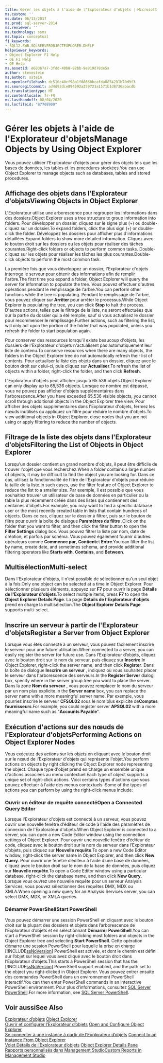 ```yaml
---
title: Gérer les objets à l’aide de l’Explorateur d’objets | Microsoft Docs
ms.custom: ''
ms.date: 06/13/2017
ms.prod: sql-server-2014
ms.reviewer: ''
ms.technology: ssms
ms.topic: conceptual
f1_keywords:
- SQL12.SWB.SQLSERVEROBJECTEXPLORER.DHELP
helpviewer_keywords:
- Object Explorer F1 Help
- OE F1 Help
- OE Help
ms.assetid: e60367a7-3fdd-40b8-82bb-9e819d78de5a
author: stevestein
ms.author: sstein
ms.openlocfilehash: dc510c40cf98a1f08660bcafda8854281b70d9f3
ms.sourcegitcommit: ad4d92dce894592a259721a1571b1d8736abacdb
ms.translationtype: MT
ms.contentlocale: fr-FR
ms.lasthandoff: 08/04/2020
ms.locfileid: "87708900"
---
```

# <a name="manage-objects-by-using-object-explorer"></a><span data-ttu-id="27be0-102">Gérer les objets à l'aide de l'Explorateur d'objets</span><span class="sxs-lookup"><span data-stu-id="27be0-102">Manage Objects by Using Object Explorer</span></span>
  <span data-ttu-id="27be0-103">Vous pouvez utiliser l'Explorateur d'objets pour gérer des objets tels que les bases de données, les tables et les procédures stockées.</span><span class="sxs-lookup"><span data-stu-id="27be0-103">You can use Object Explorer to manage objects such as databases, tables and stored procedures.</span></span>  
  
## <a name="viewing-objects-in-object-explorer"></a><span data-ttu-id="27be0-104">Affichage des objets dans l'Explorateur d'objets</span><span class="sxs-lookup"><span data-stu-id="27be0-104">Viewing Objects in Object Explorer</span></span>  
 <span data-ttu-id="27be0-105">L'Explorateur utilise une arborescence pour regrouper les informations dans des dossiers.</span><span class="sxs-lookup"><span data-stu-id="27be0-105">Object Explorer uses a tree structure to group information into folders.</span></span> <span data-ttu-id="27be0-106">Pour développer un dossier, cliquez sur le signe plus (+) ou double-cliquez sur un dossier.</span><span class="sxs-lookup"><span data-stu-id="27be0-106">To expand folders, click the plus sign (+) or double-click the folder.</span></span> <span data-ttu-id="27be0-107">Développez les dossiers pour afficher plus d'informations détaillées.</span><span class="sxs-lookup"><span data-stu-id="27be0-107">Expand folders to show more detailed information.</span></span> <span data-ttu-id="27be0-108">Cliquez avec le bouton droit sur les dossiers ou les objets pour réaliser des tâches courantes.</span><span class="sxs-lookup"><span data-stu-id="27be0-108">Right-click folders or objects to perform common tasks.</span></span> <span data-ttu-id="27be0-109">Double-cliquez sur les objets pour réaliser les tâches les plus courantes.</span><span class="sxs-lookup"><span data-stu-id="27be0-109">Double-click objects to perform the most common task.</span></span>  
  
 <span data-ttu-id="27be0-110">La première fois que vous développez un dossier, l'Explorateur d'objets interroge le serveur pour obtenir des informations afin de remplir l'arbre.</span><span class="sxs-lookup"><span data-stu-id="27be0-110">The first time you expand a folder, Object Explorer will query the server for information to populate the tree.</span></span> <span data-ttu-id="27be0-111">Vous pouvez effectuer d'autres opérations pendant le remplissage de l'arbre.</span><span class="sxs-lookup"><span data-stu-id="27be0-111">You can perform other functions while the tree is populating.</span></span> <span data-ttu-id="27be0-112">Pendant le remplissage de l'arbre, vous pouvez cliquer sur **Arrêter** pour arrêter le processus.</span><span class="sxs-lookup"><span data-stu-id="27be0-112">While Object Explorer is populating the tree, you can click **Stop** to halt the process.</span></span> <span data-ttu-id="27be0-113">D'autres actions, telles que le filtrage de la liste, ne seront effectuées que sur la partie du dossier qui a été remplie, sauf si vous actualisez le dossier pour recommencer le remplissage.</span><span class="sxs-lookup"><span data-stu-id="27be0-113">Further actions, such as filtering the list, will only act upon the portion of the folder that was populated, unless you refresh the folder to start population again.</span></span>  
  
 <span data-ttu-id="27be0-114">Pour conserver des ressources lorsqu'il existe beaucoup d'objets, les dossiers de l'Explorateur d'objets n'actualisent pas automatiquement leur liste de contenu.</span><span class="sxs-lookup"><span data-stu-id="27be0-114">To conserve resources when there are many objects, the folders in the Object Explorer tree do not automatically refresh their list of contents.</span></span> <span data-ttu-id="27be0-115">Pour actualiser la liste des objets dans un dossier, cliquez avec le bouton droit sur celui-ci, puis cliquez sur **Actualiser**.</span><span class="sxs-lookup"><span data-stu-id="27be0-115">To refresh the list of objects within a folder, right-click the folder, and then click **Refresh**.</span></span>  
  
 <span data-ttu-id="27be0-116">L'Explorateur d'objets peut afficher jusqu'à 65 536 objets.</span><span class="sxs-lookup"><span data-stu-id="27be0-116">Object Explorer can only display up to 65,536 objects.</span></span> <span data-ttu-id="27be0-117">Lorsque ce nombre est dépassé, vous ne pouvez pas afficher d'objets supplémentaires dans l'arborescence.</span><span class="sxs-lookup"><span data-stu-id="27be0-117">After you have exceeded 65,536 visible objects, you cannot scroll through additional objects in the Object Explorer tree view.</span></span> <span data-ttu-id="27be0-118">Pour afficher des objets supplémentaires dans l'Explorateur d'objets, fermez les nœuds inutilisés ou appliquez un filtre pour réduire le nombre d'objets.</span><span class="sxs-lookup"><span data-stu-id="27be0-118">To view additional objects in Object Explorer, close nodes that you are not using or apply filtering to reduce the number of objects.</span></span>  
  
## <a name="filtering-the-list-of-objects-in-object-explorer"></a><span data-ttu-id="27be0-119">Filtrage de la liste des objets dans l'Explorateur d'objets</span><span class="sxs-lookup"><span data-stu-id="27be0-119">Filtering the List of Objects in Object Explorer</span></span>  
 <span data-ttu-id="27be0-120">Lorsqu'un dossier contient un grand nombre d'objets, il peut être difficile de trouver l'objet que vous recherchez.</span><span class="sxs-lookup"><span data-stu-id="27be0-120">When a folder contains a large number of objects, it may be difficult to find the object you are looking for.</span></span> <span data-ttu-id="27be0-121">Dans ce cas, utilisez la fonctionnalité de filtre de l'Explorateur d'objets pour réduire la taille de la liste.</span><span class="sxs-lookup"><span data-stu-id="27be0-121">In such cases, use the filter feature of Object Explorer to reduce the list to a smaller size.</span></span> <span data-ttu-id="27be0-122">Par exemple, il est possible que vous souhaitiez trouver un utilisateur de base de données en particulier ou la table la plus récemment créée dans des listes qui contiennent des centaines d'objets.</span><span class="sxs-lookup"><span data-stu-id="27be0-122">For example, you may want to find a specific database user or the most recently created table in lists that contain hundreds of objects.</span></span> <span data-ttu-id="27be0-123">Dans ce cas, cliquez sur le dossier à filtrer, puis sur le bouton de filtre pour ouvrir la boîte de dialogue **Paramètres du filtre** .</span><span class="sxs-lookup"><span data-stu-id="27be0-123">Click on the folder that you want to filter, and then click the filter button to open the **Filter Settings** dialog box.</span></span> <span data-ttu-id="27be0-124">Vous pouvez filtrer la liste par nom, date de création, et parfois par schéma. Vous pouvez également fournir d'autres opérateurs comme **Commence par**, **Contient**et **Entre**.</span><span class="sxs-lookup"><span data-stu-id="27be0-124">You can filter the list by name, create date, and sometimes schema, and provide additional filtering operators like **Starts with**, **Contains**, and **Between**.</span></span>  
  
## <a name="multi-select"></a><span data-ttu-id="27be0-125">Multisélection</span><span class="sxs-lookup"><span data-stu-id="27be0-125">Multi-select</span></span>  
 <span data-ttu-id="27be0-126">Dans l'Explorateur d'objets, il n'est possible de sélectionner qu'un seul objet à la fois.</span><span class="sxs-lookup"><span data-stu-id="27be0-126">Only one object can be selected at a time in Object Explorer.</span></span> <span data-ttu-id="27be0-127">Pour sélectionner plusieurs éléments, appuyez sur **F7** pour ouvrir la page **Détails de l'Explorateur d'objets**.</span><span class="sxs-lookup"><span data-stu-id="27be0-127">To select multiple items, press **F7** to open the **Object Explorer Details Page**.</span></span> <span data-ttu-id="27be0-128">La page **Détails de l’Explorateur d’objets** prend en charge la multisélection.</span><span class="sxs-lookup"><span data-stu-id="27be0-128">The **Object Explorer Details Page** supports multi-select.</span></span>  
  
## <a name="register-a-server-from-object-explorer"></a><span data-ttu-id="27be0-129">Inscrire un serveur à partir de l'Explorateur d'objets</span><span class="sxs-lookup"><span data-stu-id="27be0-129">Register a Server from Object Explorer</span></span>  
 <span data-ttu-id="27be0-130">Lorsque vous êtes connecté à un serveur, vous pouvez facilement inscrire le serveur pour une future utilisation.</span><span class="sxs-lookup"><span data-stu-id="27be0-130">When connected to a server, you can easily register the server for future use.</span></span> <span data-ttu-id="27be0-131">Dans l’Explorateur d’objets, cliquez avec le bouton droit sur le nom du serveur, puis cliquez sur **Inscrire**.</span><span class="sxs-lookup"><span data-stu-id="27be0-131">In Object Explorer, right-click the server name, and then click **Register**.</span></span> <span data-ttu-id="27be0-132">Dans la boîte de dialogue **Inscrire un serveur** , indiquez où vous souhaitez placer le serveur dans l'arborescence des serveurs.</span><span class="sxs-lookup"><span data-stu-id="27be0-132">In the **Register Server** dialog box, specify where in the server group tree you want to place the server.</span></span> <span data-ttu-id="27be0-133">Dans la zone **Nom du serveur** , vous pouvez remplacer le nom du serveur par un nom plus explicite.</span><span class="sxs-lookup"><span data-stu-id="27be0-133">In the **Server name** box, you can replace the server name with a more meaningful server name.</span></span> <span data-ttu-id="27be0-134">Par exemple, vous pourriez inscrire le serveur **CFSQL02** sous le nom plus explicite de**Comptes fournisseurs**.</span><span class="sxs-lookup"><span data-stu-id="27be0-134">For example, you could register server **APSQL02** with a more meaningful name such as "**Accounts Payable**".</span></span>  
  
## <a name="performing-actions-on-object-explorer-nodes"></a><span data-ttu-id="27be0-135">Exécution d'actions sur des nœuds de l'Explorateur d'objets</span><span class="sxs-lookup"><span data-stu-id="27be0-135">Performing Actions on Object Explorer Nodes</span></span>  
 <span data-ttu-id="27be0-136">Vous exécutez des actions sur les objets en cliquant avec le bouton droit sur le nœud de l'Explorateur d'objets qui représente l'objet.</span><span class="sxs-lookup"><span data-stu-id="27be0-136">You perform actions on objects by right clicking the Object Explorer node representing the object.</span></span> <span data-ttu-id="27be0-137">Chaque type d'objet prend en charge un ensemble unique d'actions associées au menu contextuel.</span><span class="sxs-lookup"><span data-stu-id="27be0-137">Each type of object supports a unique set of right-click actions.</span></span> <span data-ttu-id="27be0-138">Voici certains types d'actions que vous pouvez effectuer à l'aide des menus contextuels :</span><span class="sxs-lookup"><span data-stu-id="27be0-138">Some of the types of actions you can perform by using the right-click menus include:</span></span>  
  
### <a name="open-a-connected-query-editor"></a><span data-ttu-id="27be0-139">Ouvrir un éditeur de requête connecté</span><span class="sxs-lookup"><span data-stu-id="27be0-139">Open a Connected Query Editor</span></span>  
 <span data-ttu-id="27be0-140">Lorsque l'Explorateur d'objets est connecté à un serveur, vous pouvez ouvrir une nouvelle fenêtre d'éditeur de code à l'aide des paramètres de connexion de l'Explorateur d'objets.</span><span class="sxs-lookup"><span data-stu-id="27be0-140">When Object Explorer is connected to a server, you can open a new Code Editor window using the connection settings of Object Explorer.</span></span> <span data-ttu-id="27be0-141">Pour ouvrir une nouvelle fenêtre d’éditeur de code, cliquez avec le bouton droit sur le nom du serveur dans l’Explorateur d’objets, puis cliquez sur **Nouvelle requête**.</span><span class="sxs-lookup"><span data-stu-id="27be0-141">To open a new Code Editor window, right-click the server name in Object Explorer, and then click **New Query**.</span></span> <span data-ttu-id="27be0-142">Pour ouvrir une fenêtre d’éditeur à l’aide d’une base de données, cliquez avec le bouton droit sur le nom de la base de données, puis cliquez sur **Nouvelle requête**.</span><span class="sxs-lookup"><span data-stu-id="27be0-142">To open a Code Editor window using a particular database, right-click the database name, and then click **New Query**.</span></span> <span data-ttu-id="27be0-143">Lorsque vous ouvrez une nouvelle requête pour un serveur Analysis Services, vous pouvez sélectionner des requêtes DMX, MDX ou XMLA.</span><span class="sxs-lookup"><span data-stu-id="27be0-143">When opening a new query for an Analysis Services server, you can select DMX, MDX, or XMLA queries.</span></span>  
  
### <a name="start-powershell"></a><span data-ttu-id="27be0-144">Démarrer PowerShell</span><span class="sxs-lookup"><span data-stu-id="27be0-144">Start PowerShell</span></span>  
 <span data-ttu-id="27be0-145">Vous pouvez démarrer une session PowerShell en cliquant avec le bouton droit sur la plupart des dossiers et objets dans l’arborescence de l’Explorateur d’objets et en sélectionnant **Démarrer PowerShell**.</span><span class="sxs-lookup"><span data-stu-id="27be0-145">You can start a PowerShell session by right-clicking most folders and objects in the Object Explorer tree and selecting **Start PowerShell**.</span></span> <span data-ttu-id="27be0-146">Cette opération démarre une session PowerShell pour laquelle la prise en charge [!INCLUDE[ssNoVersion](../../includes/ssnoversion-md.md)] PowerShell est activée, et dont le chemin est défini sur l’objet sur lequel vous avez cliqué avec le bouton droit dans l’Explorateur d’objets.</span><span class="sxs-lookup"><span data-stu-id="27be0-146">This starts a PowerShell session that has the [!INCLUDE[ssNoVersion](../../includes/ssnoversion-md.md)] PowerShell support enabled, and the path set to the object you right-clicked in Object Explorer.</span></span> <span data-ttu-id="27be0-147">Vous pouvez entrer ensuite des commandes PowerShell dans un environnement PowerShell interactif.</span><span class="sxs-lookup"><span data-stu-id="27be0-147">You can then enter PowerShell commands in an interactive PowerShell environment.</span></span> <span data-ttu-id="27be0-148">Pour plus d’informations, consultez [SQL Server PowerShell](../../powershell/sql-server-powershell.md).</span><span class="sxs-lookup"><span data-stu-id="27be0-148">For more information, see [SQL Server PowerShell](../../powershell/sql-server-powershell.md).</span></span>  
  
## <a name="see-also"></a><span data-ttu-id="27be0-149">Voir aussi</span><span class="sxs-lookup"><span data-stu-id="27be0-149">See Also</span></span>  
 <span data-ttu-id="27be0-150">[Explorateur d’objets](object-explorer.md) </span><span class="sxs-lookup"><span data-stu-id="27be0-150">[Object Explorer](object-explorer.md) </span></span>  
 <span data-ttu-id="27be0-151">[Ouvrir et configurer l’Explorateur d’objets](open-and-configure-object-explorer.md) </span><span class="sxs-lookup"><span data-stu-id="27be0-151">[Open and Configure Object Explorer](open-and-configure-object-explorer.md) </span></span>  
 <span data-ttu-id="27be0-152">[Se connecter à une instance à partir de l’Explorateur d’objets](connect-to-an-instance-from-object-explorer.md) </span><span class="sxs-lookup"><span data-stu-id="27be0-152">[Connect to an Instance From Object Explorer](connect-to-an-instance-from-object-explorer.md) </span></span>  
 <span data-ttu-id="27be0-153">[Volet Détails de l’Explorateur d’objets](object-explorer-details-pane.md) </span><span class="sxs-lookup"><span data-stu-id="27be0-153">[Object Explorer Details Pane](object-explorer-details-pane.md) </span></span>  
 [<span data-ttu-id="27be0-154">Rapports personnalisés dans Management Studio</span><span class="sxs-lookup"><span data-stu-id="27be0-154">Custom Reports in Management Studio</span></span>](custom-reports-in-management-studio.md)  
  
  
